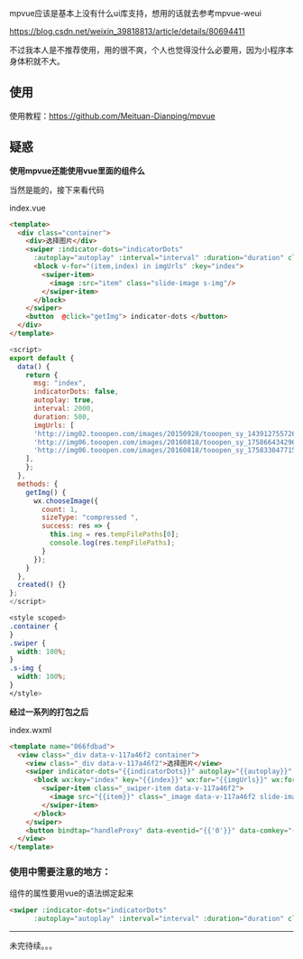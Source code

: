 
mpvue应该是基本上没有什么ui库支持，想用的话就去参考mpvue-weui

https://blog.csdn.net/weixin_39818813/article/details/80694411

不过我本人是不推荐使用，用的很不爽，个人也觉得没什么必要用，因为小程序本身体积就不大。

## 使用

使用教程：https://github.com/Meituan-Dianping/mpvue

## 疑惑

**使用mpvue还能使用vue里面的组件么**

当然是能的，接下来看代码

index.vue

```html
<template>
  <div class="container">
    <div>选择图片</div>
    <swiper :indicator-dots="indicatorDots"
      :autoplay="autoplay" :interval="interval" :duration="duration" class="swiper">
      <block v-for="(item,index) in imgUrls" :key="index">
        <swiper-item>
          <image :src="item" class="slide-image s-img"/>
        </swiper-item>
      </block>
    </swiper>
    <button  @click="getImg"> indicator-dots </button>
  </div>
</template>
```

```js
<script>
export default {
  data() {
    return {
      msg: "index",
      indicatorDots: false,
      autoplay: true,
      interval: 2000,
      duration: 500,
      imgUrls: [
      'http://img02.tooopen.com/images/20150928/tooopen_sy_143912755726.jpg',
      'http://img06.tooopen.com/images/20160818/tooopen_sy_175866434296.jpg',
      'http://img06.tooopen.com/images/20160818/tooopen_sy_175833047715.jpg'
    ],
    };
  },
  methods: {
    getImg() {
      wx.chooseImage({
        count: 1,
        sizeType: "compressed ",
        success: res => {
          this.img = res.tempFilePaths[0];
          console.log(res.tempFilePaths);
        }
      });
    }
  },
  created() {}
};
</script>
```

```css
<style scoped>
.container {
}
.swiper {
  width: 100%;
}
.s-img {
  width: 100%;
}
</style>
```

**经过一系列的打包之后**

index.wxml

```html
<template name="066fdbad">
  <view class="_div data-v-117a46f2 container">
    <view class="_div data-v-117a46f2">选择图片</view>
    <swiper indicator-dots="{{indicatorDots}}" autoplay="{{autoplay}}" interval="{{interval}}" duration="{{duration}}" class="_swiper data-v-117a46f2 swiper">
      <block wx:key="index" key="{{index}}" wx:for="{{imgUrls}}" wx:for-index="index" wx:for-item="item">
        <swiper-item class="_swiper-item data-v-117a46f2">
          <image src="{{item}}" class="_image data-v-117a46f2 slide-image s-img"></image>
        </swiper-item>
      </block>
    </swiper>
    <button bindtap="handleProxy" data-eventid="{{'0'}}" data-comkey="{{$k}}" class="_button data-v-117a46f2"> indicator-dots </button>
  </view>
</template>
```

### 使用中需要注意的地方：

组件的属性要用vue的语法绑定起来

```html
<swiper :indicator-dots="indicatorDots"
      :autoplay="autoplay" :interval="interval" :duration="duration" class="swiper">
```


----

未完待续。。。